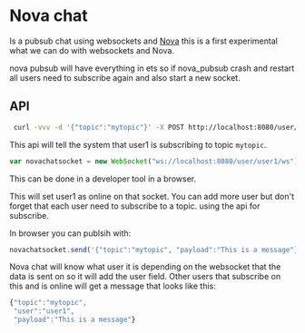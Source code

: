 # Nova chat

Is a pubsub chat using websockets and [Nova](https://github.com/novaframework/nova) this is a first experimental what we can do with websockets and Nova.

nova pubsub will have everything in ets so if nova_pubsub crash and restart all users need to subscribe again and also start a new socket.

## API

```bash
 curl -vvv -d '{"topic":"mytopic"}' -X POST http://localhost:8080/user/user1/subscribe
```

This api will tell the system that user1 is subscribing to topic `mytopic`.

```javascript
var novachatsocket = new WebSocket("ws://localhost:8080/user/user1/ws");
```

This can be done in a developer tool in a browser.

This will set user1 as online on that socket. You can add more user but don't forget that each user need to subscribe to a topic. using the api for subscribe.

In browser you can publsih with:

```js
novachatsocket.send('{"topic":"mytopic", "payload":"This is a message"}');
```

Nova chat will know what user it is depending on the websocket that the data is sent on so it will add the user field. Other users that subscribe on this and is online will get a message that looks like this:

```javascript
{"topic":"mytopic",
 "user":"user1",
 "payload":"This is a message"}
```